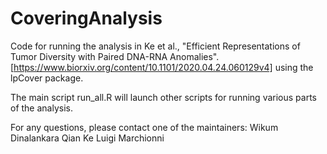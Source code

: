 # CoveringAnalysis

Code for running the analysis in Ke et al., "Efficient Representations of Tumor Diversity with Paired DNA-RNA Anomalies". [https://www.biorxiv.org/content/10.1101/2020.04.24.060129v4] using the lpCover package.

The main script run_all.R will launch other scripts for running various parts of the analysis.

For any questions, please contact one of the maintainers:
	Wikum Dinalankara <wdd4001 at med.cornell.edu>
	Qian Ke <qke1 at jhu.edu>
	Luigi Marchionni <lum4003 at med.cornell.edu>

